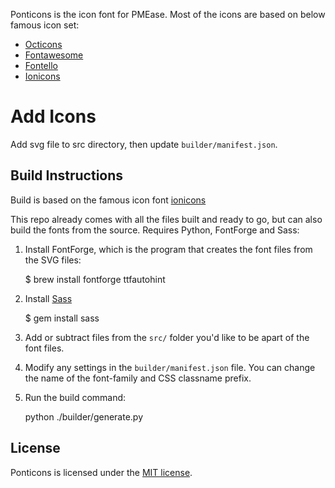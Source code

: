 Ponticons is the icon font for PMEase. Most of the icons are based on below famous icon set:

* [Octicons](https://github.com/github/octicons)
* [Fontawesome](http://fontawesome.io)
* [Fontello](http://fontello.com)
* [Ionicons](http://ionicons.com)

# Add Icons

Add svg file to src directory, then update `builder/manifest.json`.

## Build Instructions

Build is based on the famous icon font [ionicons](https://github.com/driftyco/ionicons)

This repo already comes with all the files built and ready to go, but can also build the fonts from the source. Requires Python, FontForge and Sass:

1) Install FontForge, which is the program that creates the font files from the SVG files:

    $ brew install fontforge ttfautohint

2) Install [Sass](http://sass-lang.com/)

    $ gem install sass

3) Add or subtract files from the `src/` folder you'd like to be apart of the font files.

4) Modify any settings in the `builder/manifest.json` file. You can change the name of the font-family and CSS classname prefix.

5) Run the build command:

    python ./builder/generate.py

## License

Ponticons is licensed under the [MIT license](http://opensource.org/licenses/MIT).

